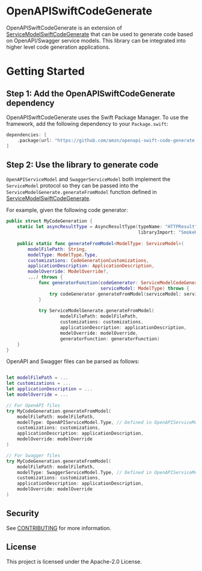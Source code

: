 # OpenAPISwiftCodeGenerate
OpenAPISwiftCodeGenerate is an extension of [ServiceModelSwiftCodeGenerate](https://github.com/amzn/service-model-swift-code-generate) that can be used to generate code based on OpenAPI/Swagger service models. This library can be integrated into higher level code generation applications.

# Getting Started

## Step 1: Add the OpenAPISwiftCodeGenerate dependency

OpenAPISwiftCodeGenerate uses the Swift Package Manager. To use the framework, add the following dependency
to your `Package.swift`:

```swift
dependencies: [
    .package(url: "https://github.com/amzn/openapi-swift-code-generate.git", .upToNextMajor(from: "0.1.0"))
]
```

## Step 2: Use the library to generate code
`OpenAPIServiceModel` and `SwaggerServiceModel` both implement the `ServiceModel` protocol so they can be passed into the `ServiceModelGenerate.generateFromModel` function defined in [ServiceModelSwiftCodeGenerate](https://github.com/amzn/service-model-swift-code-generate).

For example, given the following code generator:
```swift
public struct MyCodeGeneration {
    static let asyncResultType = AsyncResultType(typeName: "HTTPResult",
                                                 libraryImport: "SmokeHTTPClient")
    
    public static func generateFromModel<ModelType: ServiceModel>(
        modelFilePath: String,
        modelType: ModelType.Type,
        customizations: CodeGenerationCustomizations,
        applicationDescription: ApplicationDescription,
        modelOverride: ModelOverride?,
        ...) throws {
            func generatorFunction(codeGenerator: ServiceModelCodeGenerator,
                                   serviceModel: ModelType) throws {
                try codeGenerator.generateFromModel(serviceModel: serviceModel, ...)
            }
        
            try ServiceModelGenerate.generateFromModel(
                    modelFilePath: modelFilePath,
                    customizations: customizations,
                    applicationDescription: applicationDescription,
                    modelOverride: modelOverride,
                    generatorFunction: generatorFunction)
    }
}
```
OpenAPI and Swagger files can be parsed as follows:
```swift

let modelFilePath = ...
let customizations = ...
let applicationDescription = ...
let modelOverride = ...

// For OpenAPI files
try MyCodeGeneration.generateFromModel(
    modelFilePath: modelFilePath,
    modelType: OpenAPIServiceModel.Type, // Defined in OpenAPIServiceModel target
    customizations: customizations,
    applicationDescription: applicationDescription,
    modelOverride: modelOverride
)

// For Swagger files
try MyCodeGeneration.generateFromModel(
    modelFilePath: modelFilePath,
    modelType: SwaggerServiceModel.Type, // Defined in OpenAPIServiceModel target
    customizations: customizations,
    applicationDescription: applicationDescription,
    modelOverride: modelOverride
)
```

## Security

See [CONTRIBUTING](CONTRIBUTING.md#security-issue-notifications) for more information.

## License

This project is licensed under the Apache-2.0 License.

